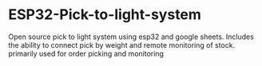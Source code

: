 # ESP32-Pick-to-light-system
Open source pick to light system using esp32 and google sheets. Includes the ability to connect pick by weight and remote monitoring of stock. primarily used for order picking and monitoring
